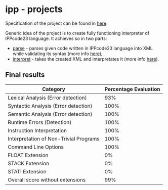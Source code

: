 # ipp - projects

Specification of the project can be found in [here](ipp23spec.pdf).

Generic idea of the project is to create fully functioning interpreter of IPPcode23 language. It achieves so in two parts:
- [parse](parse/) - parses given code written in IPPcode23 language into XML while validating its syntax (more info [here](parse/readme1.md)),
- [interpret](interpret/) - takes the created XML and interpretates it (more info [here](interpret/readme2.md)).


## Final results

| Category | Percentage Evaluation |
|----------|-----------------------|
| Lexical Analysis (Error detection) | 93% |
| Syntactic Analysis (Error detection) | 100% |
| Semantic Analysis (Error detection) | 100% |
| Runtime Errors (Detection) | 100% |
| Instruction Interpretation | 100% |
| Interpretation of Non-Trivial Programs | 100% |
| Command Line Options | 100% |
| FLOAT Extension | 0% |
| STACK Extension | 0% |
| STATI Extension | 0% |
| Overall score without extensions | 99% |
